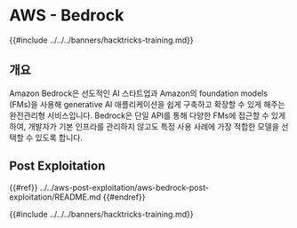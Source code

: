 # AWS - Bedrock

{{#include ../../../banners/hacktricks-training.md}}

## 개요

Amazon Bedrock은 선도적인 AI 스타트업과 Amazon의 foundation models (FMs)을 사용해 generative AI 애플리케이션을 쉽게 구축하고 확장할 수 있게 해주는 완전관리형 서비스입니다. Bedrock은 단일 API를 통해 다양한 FMs에 접근할 수 있게 하여, 개발자가 기본 인프라를 관리하지 않고도 특정 사용 사례에 가장 적합한 모델을 선택할 수 있도록 합니다.

## Post Exploitation

{{#ref}}
../../aws-post-exploitation/aws-bedrock-post-exploitation/README.md
{{#endref}}

{{#include ../../../banners/hacktricks-training.md}}
